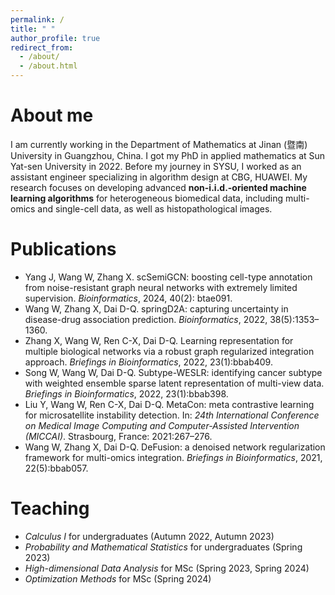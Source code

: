 ```yaml
---
permalink: /
title: " "
author_profile: true
redirect_from: 
  - /about/
  - /about.html
---
```

About me
======
I am currently working in the Department of Mathematics at Jinan (暨南) University in Guangzhou, China. I got my PhD in applied mathematics at Sun Yat-sen University in 2022. Before my journey in SYSU, I worked as an assistant engineer specializing in algorithm design at CBG, HUAWEI. My research focuses on developing advanced **non-i.i.d.-oriented machine learning algorithms** for heterogeneous biomedical data, including multi-omics and single-cell data, as well as histopathological images.

Publications
======
* Yang J, Wang W, Zhang X. scSemiGCN: boosting cell-type annotation from noise-resistant graph neural networks with extremely limited supervision. *Bioinformatics*, 2024, 40(2): btae091.
* Wang W, Zhang X, Dai D-Q. springD2A: capturing uncertainty in disease-drug association prediction. *Bioinformatics*, 2022, 38(5):1353–1360.
* Zhang X, Wang W, Ren C-X, Dai D-Q. Learning representation for multiple biological networks via a robust graph regularized integration approach. *Briefings in Bioinformatics*, 2022, 23(1):bbab409.
* Song W, Wang W, Dai D-Q. Subtype-WESLR: identifying cancer subtype with weighted ensemble sparse latent representation of multi-view data. *Briefings in Bioinformatics*, 2022, 23(1):bbab398.
*  Liu Y, Wang W, Ren C-X, Dai D-Q. MetaCon: meta contrastive learning for microsatellite instability detection. In: *24th International Conference on Medical Image Computing and Computer-Assisted Intervention (MICCAI)*. Strasbourg, France: 2021:267–276.
* Wang W, Zhang X, Dai D-Q. DeFusion: a denoised network regularization framework for multi-omics integration. *Briefings in Bioinformatics*, 2021, 22(5):bbab057.

Teaching
======
* *Calculus I* for undergraduates (Autumn 2022, Autumn 2023)
* *Probability and Mathematical Statistics* for undergraduates (Spring 2023)
* *High-dimensional Data Analysis* for MSc (Spring 2023, Spring 2024)
* *Optimization Methods* for MSc (Spring 2024)
